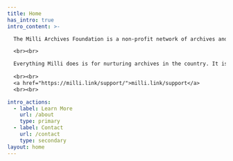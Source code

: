 ```yaml
---
title: Home
has_intro: true
intro_content: >-

  The Milli Archives Foundation is a non-profit network of archives and archivists dedicated to building, nurturing and sustaining archives across India. We work with individuals, families, organizations and communities toward sustaining our collective memory and records in the form of accessible archives. Memory matters, and Milli is here to help.

  <br><br>

  Everything Milli does is for nurturing archives in the country. It is a non-profit foundation, and relies on public support to make its work possible. Please do consider supporting this movement, and help build, nurture and sustain our collective memory through accessible archives.
 
  <br><br>
  <a href="https://milli.link/support/">milli.link/support</a>
  <br><br>

intro_actions:
  - label: Learn More
    url: /about
    type: primary
  - label: Contact
    url: /contact
    type: secondary
layout: home
---
```

